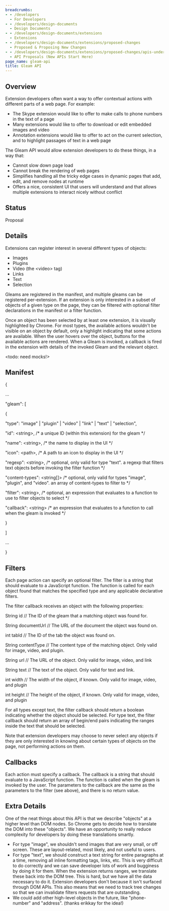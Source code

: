 ```yaml
---
breadcrumbs:
- - /developers
  - For Developers
- - /developers/design-documents
  - Design Documents
- - /developers/design-documents/extensions
  - Extensions
- - /developers/design-documents/extensions/proposed-changes
  - Proposed & Proposing New Changes
- - /developers/design-documents/extensions/proposed-changes/apis-under-development
  - API Proposals (New APIs Start Here)
page_name: gleam-api
title: Gleam API
---
```


## Overview

Extension developers often want a way to offer contextual actions with different
parts of a web page. For example:

*   The Skype extension would like to offer to make calls to phone
            numbers in the text of a page
*   Many extensions would like to offer to download or edit embedded
            images and video
*   Annotation extensions would like to offer to act on the current
            selection, and to highlight passages of text in a web page

The Gleam API would allow extension developers to do these things, in a way
that:

*   Cannot slow down page load
*   Cannot break the rendering of web pages
*   Simplifies handling all the tricky edge cases in dynamic pages that
            add, edit, and remove nodes at runtime
*   Offers a nice, consistent UI that users will understand and that
            allows multiple extensions to interact nicely without conflict

## Status

Proposal

## Details

Extensions can register interest in several different types of objects:

*   Images
*   Plugins
*   Video (the &lt;video&gt; tag)
*   Links
*   Text
*   Selection

Gleams are registered in the manifest, and multiple gleams can be registered
per-extension. If an extension is only interested in a subset of objects of a
given type on the page, they can be filtered with optional filter declarations
in the manifest or a filter function.

Once an object has been selected by at least one extension, it is visually
highlighted by Chrome. For most types, the available actions wouldn't be visible
on an object by default, only a highlight indicating that some actions are
available. When the user hovers over the object, buttons for the available
actions are rendered. When a Gleam is invoked, a callback is fired in the
extension with details of the invoked Gleam and the relevant object.

&lt;todo: need mocks!&gt;

## Manifest

{

...

"gleam": \[

{

"type": "image" | "plugin" | "video" | "link" | "text" | "selection",

"id": &lt;string&gt;, /\* a unique ID (within this extension) for the gleam \*/

"name": &lt;string&gt;, /\* the name to display in the UI \*/

"icon": &lt;path&gt;, /\* A path to an icon to display in the UI \*/

"regexp": &lt;string&gt;, /\* optional, only valid for type "text". a regexp
that filters text objects before invoking the filter function \*/

"content-types": &lt;string\[\]&gt; /\* optional, only valid for types "image",
"plugin", and "video". an array of content-types to filter to \*/

"filter": &lt;string&gt;, /\* optional, an expression that evaluates to a
function to use to filter objects to select \*/

"callback": &lt;string&gt; /\* an expression that evaluates to a function to
call when the gleam is invoked \*/

}

\]

...

}

## Filters

Each page action can specify an optional filter. The filter is a string that
should evaluate to a JavaScript function. The function is called for each object
found that matches the specified type and any applicable declarative filters.

The filter callback receives an object with the following properties:

String id // The ID of the gleam that a matching object was found for.

String documentUrl // The URL of the document the object was found on.

int tabId // The ID of the tab the object was found on.

String contentType // The content type of the matching object. Only valid for
image, video, and plugin.

String url // The URL of the object. Only valid for image, video, and link

String text // The text of the object. Only valid for text and link.

int width // The width of the object, if known. Only valid for image, video, and
plugin

int height // The height of the object, if known. Only valid for image, video,
and plugin

For all types except text, the filter callback should return a boolean
indicating whether the object should be selected. For type text, the filter
callback should return an array of begin/end pairs indicating the ranges inside
the text that should be selected.

Note that extension developers may choose to never select any objects if they
are only interested in knowing about certain types of objects on the page, not
performing actions on them.

## Callbacks

Each action must specify a callback. The callback is a string that should
evaluate to a JavaScript function. The function is called when the gleam is
invoked by the user. The parameters to the callback are the same as the
parameters to the filter (see above), and there is no return value.

## Extra Details

One of the neat things about this API is that we describe "objects" at a higher
level than DOM nodes. So Chrome gets to decide how to translate the DOM into
these "objects". We have an opportunity to really reduce complexity for
developers by doing these translations smartly.

*   For type "image", we shouldn't send images that are very small, or
            off screen. These are layout-related, most likely, and not useful to
            users.
*   For type "text", we should construct a text string for entire
            paragraphs at a time, removing all inline formatting tags, links,
            etc. This is very difficult to do correctly and we can save
            developer lots of work and bugginess by doing it for them. When the
            extension returns ranges, we translate these back into the DOM tree.
            This is hard, but we have all the data necessary to do it. Extension
            developers don't because it isn't surfaced through DOM APIs. This
            also means that we need to track tree changes so that we can
            invalidate filters requests that are outstanding.
*   We could add other high-level objects in the future, like
            "phone-number" and "address". (thanks erikkay for the idea!)

